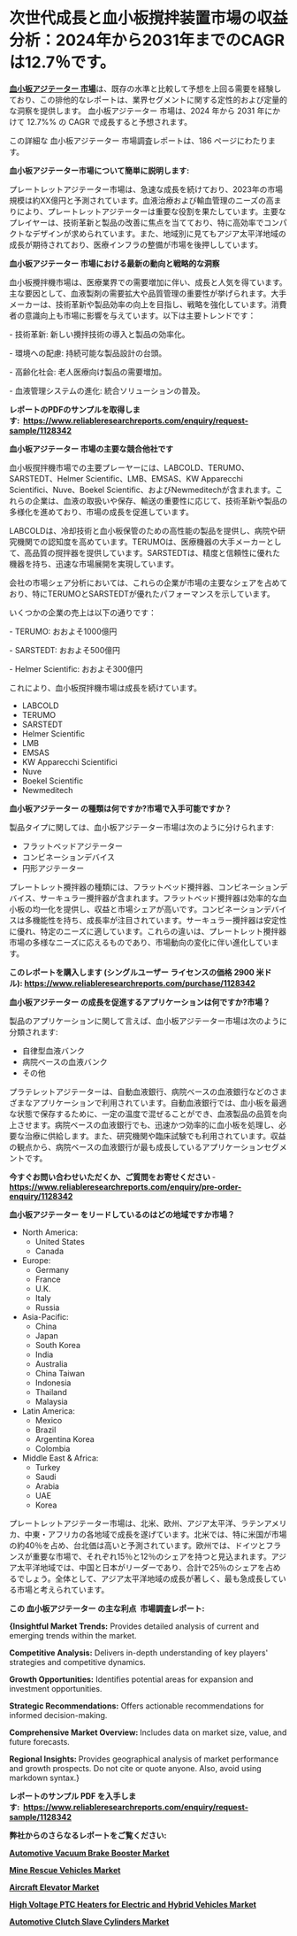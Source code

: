 <p><h1>次世代成長と血小板撹拌装置市場の収益分析：2024年から2031年までのCAGRは12.7％です。</h1></p><p data-sourcepos="1:1-1:157"><strong><a href="https://www.reliableresearchreports.com/platelet-agitators-r1128342?utm_campaign=110&utm_medium=36&utm_source=Github&utm_content=ia&utm_term=29122024&utm_id=platelet-agitators">血小板アジテーター 市場</a></strong>は、既存の水準と比較して予想を上回る需要を経験しており、この排他的なレポートは、業界セグメントに関する定性的および定量的な洞察を提供します。 血小板アジテーター 市場は、2024 年から 2031 年にかけて 12.7%% の CAGR で成長すると予想されます。</p>
<p data-sourcepos="3:1-3:50">この詳細な 血小板アジテーター 市場調査レポートは、186 ページにわたります。</p>
<p><strong>血小板アジテーター市場について簡単に説明します:</strong></p>
<p><p>プレートレットアジテーター市場は、急速な成長を続けており、2023年の市場規模は約XX億円と予測されています。血液治療および輸血管理のニーズの高まりにより、プレートレットアジテーターは重要な役割を果たしています。主要なプレイヤーは、技術革新と製品の改善に焦点を当てており、特に高効率でコンパクトなデザインが求められています。また、地域別に見てもアジア太平洋地域の成長が期待されており、医療インフラの整備が市場を後押ししています。</p></p>
<p><strong>血小板アジテーター 市場における最新の動向と戦略的な洞察</strong></p>
<p><p>血小板攪拌機市場は、医療業界での需要増加に伴い、成長と人気を得ています。主な要因として、血液製剤の需要拡大や品質管理の重要性が挙げられます。大手メーカーは、技術革新や製品効率の向上を目指し、戦略を強化しています。消費者の意識向上も市場に影響を与えています。以下は主要トレンドです：</p><p>- 技術革新: 新しい攪拌技術の導入と製品の効率化。</p><p>- 環境への配慮: 持続可能な製品設計の台頭。</p><p>- 高齢化社会: 老人医療向け製品の需要増加。</p><p>- 血液管理システムの進化: 統合ソリューションの普及。</p></p>
<p><strong>レポートのPDFのサンプルを取得します</strong><strong>:&nbsp;&nbsp;<a href="https://www.reliableresearchreports.com/enquiry/request-sample/1128342?utm_campaign=110&utm_medium=36&utm_source=Github&utm_content=ia&utm_term=29122024&utm_id=platelet-agitators">https://www.reliableresearchreports.com/enquiry/request-sample/1128342</a></strong></p>
<p><strong>血小板アジテーター 市場の主要な競合他社です</strong></p>
<p><p>血小板撹拌機市場での主要プレーヤーには、LABCOLD、TERUMO、SARSTEDT、Helmer Scientific、LMB、EMSAS、KW Apparecchi Scientifici、Nuve、Boekel Scientific、およびNewmeditechが含まれます。これらの企業は、血液の取扱いや保存、輸送の重要性に応じて、技術革新や製品の多様化を進めており、市場の成長を促進しています。</p><p>LABCOLDは、冷却技術と血小板保管のための高性能の製品を提供し、病院や研究機関での認知度を高めています。TERUMOは、医療機器の大手メーカーとして、高品質の撹拌器を提供しています。SARSTEDTは、精度と信頼性に優れた機器を持ち、迅速な市場展開を実現しています。</p><p>会社の市場シェア分析においては、これらの企業が市場の主要なシェアを占めており、特にTERUMOとSARSTEDTが優れたパフォーマンスを示しています。</p><p>いくつかの企業の売上は以下の通りです：</p><p>- TERUMO: おおよそ1000億円</p><p>- SARSTEDT: おおよそ500億円</p><p>- Helmer Scientific: おおよそ300億円</p><p>これにより、血小板撹拌機市場は成長を続けています。</p></p>
<p><ul><li>LABCOLD</li><li>TERUMO</li><li>SARSTEDT</li><li>Helmer Scientific</li><li>LMB</li><li>EMSAS</li><li>KW Apparecchi Scientifici</li><li>Nuve</li><li>Boekel Scientific</li><li>Newmeditech</li></ul></p>
<p><strong>血小板アジテーター の種類は何ですか?市場で入手可能ですか？</strong></p>
<p>製品タイプに関しては、血小板アジテーター市場は次のように分けられます:</p>
<p><ul><li>フラットベッドアジテーター</li><li>コンビネーションデバイス</li><li>円形アジテーター</li></ul></p>
<p><p>プレートレット攪拌器の種類には、フラットベッド攪拌器、コンビネーションデバイス、サーキュラー攪拌器が含まれます。フラットベッド攪拌器は効率的な血小板の均一化を提供し、収益と市場シェアが高いです。コンビネーションデバイスは多機能性を持ち、成長率が注目されています。サーキュラー攪拌器は安定性に優れ、特定のニーズに適しています。これらの違いは、プレートレット攪拌器市場の多様なニーズに応えるものであり、市場動向の変化に伴い進化しています。</p></p>
<p><strong>このレポートを購入します (シングルユーザー ライセンスの価格 2900 米ドル):&nbsp;<a href="https://www.reliableresearchreports.com/purchase/1128342?utm_campaign=110&utm_medium=36&utm_source=Github&utm_content=ia&utm_term=29122024&utm_id=platelet-agitators">https://www.reliableresearchreports.com/purchase/1128342</a></strong></p>
<p><strong>血小板アジテーター の成長を促進するアプリケーションは何ですか?市場？</strong></p>
<p>製品のアプリケーションに関して言えば、血小板アジテーター市場は次のように分類されます:</p>
<p><ul><li>自律型血液バンク</li><li>病院ベースの血液バンク</li><li>その他</li></ul></p>
<p><p>プラテレットアジテーターは、自動血液銀行、病院ベースの血液銀行などのさまざまなアプリケーションで利用されています。自動血液銀行では、血小板を最適な状態で保存するために、一定の温度で混ぜることができ、血液製品の品質を向上させます。病院ベースの血液銀行でも、迅速かつ効率的に血小板を処理し、必要な治療に供給します。また、研究機関や臨床試験でも利用されています。収益の観点から、病院ベースの血液銀行が最も成長しているアプリケーションセグメントです。</p></p>
<p><strong>今すぐお問い合わせいただくか、ご質問をお寄せください</strong><strong>&nbsp;</strong>-<strong><a href="https://www.reliableresearchreports.com/enquiry/pre-order-enquiry/1128342?utm_campaign=110&utm_medium=36&utm_source=Github&utm_content=ia&utm_term=29122024&utm_id=platelet-agitators">https://www.reliableresearchreports.com/enquiry/pre-order-enquiry/1128342</a></strong></p>
<p><strong>血小板アジテーター をリードしているのはどの地域ですか市場？</strong></p>
<p><ul>
    <li>
        North America:
        <ul>
            <li>United States</li>
            <li>Canada</li>
        </ul>
    </li>
    <li>
        Europe:
        <ul>
            <li>Germany</li>
            <li>France</li>
            <li>U.K.</li>
            <li>Italy</li>
            <li>Russia</li>
        </ul>
    </li>
    <li>
        Asia-Pacific:
        <ul>
            <li>China</li>
            <li>Japan</li>
            <li>South Korea</li>
            <li>India</li>
            <li>Australia</li>
            <li>China Taiwan</li>
            <li>Indonesia</li>
            <li>Thailand</li>
            <li>Malaysia</li>
        </ul>
    </li>
    <li>
        Latin America:
        <ul>
            <li>Mexico</li>
            <li>Brazil</li>
            <li>Argentina Korea</li>
            <li>Colombia</li>
        </ul>
    </li>
    <li>
        Middle East & Africa:
        <ul>
            <li>Turkey</li>
            <li>Saudi</li>
            <li>Arabia</li>
            <li>UAE</li>
            <li>Korea</li>
        </ul>
    </li>
    </ul></p>
<p><p>プレートレットアジテーター市場は、北米、欧州、アジア太平洋、ラテンアメリカ、中東・アフリカの各地域で成長を遂げています。北米では、特に米国が市場の約40％を占め、台北価は高いと予測されています。欧州では、ドイツとフランスが重要な市場で、それぞれ15％と12％のシェアを持つと見込まれます。アジア太平洋地域では、中国と日本がリーダーであり、合計で25％のシェアを占めるでしょう。全体として、アジア太平洋地域の成長が著しく、最も急成長している市場と考えられています。</p></p>
<p><strong>この 血小板アジテーター の主な利点&nbsp; 市場調査レポート:</strong></p>
<p><strong>{Insightful Market Trends:</strong> Provides detailed analysis of current and emerging trends within the market.</p>
<p><strong>Competitive Analysis:</strong> Delivers in-depth understanding of key players' strategies and competitive dynamics.</p>
<p><strong>Growth Opportunities:</strong> Identifies potential areas for expansion and investment opportunities.</p>
<p><strong>Strategic Recommendations:</strong> Offers actionable recommendations for informed decision-making.</p>
<p><strong>Comprehensive Market Overview: </strong>Includes data on market size, value, and future forecasts.</p>
<p><strong>Regional Insights: </strong>Provides geographical analysis of market performance and growth prospects. Do not cite or quote anyone. Also, avoid using markdown syntax.}</p>
<p><strong>レポートのサンプル PDF を入手します:&nbsp;</strong><strong>&nbsp;<a href="https://www.reliableresearchreports.com/enquiry/request-sample/1128342?utm_campaign=110&utm_medium=36&utm_source=Github&utm_content=ia&utm_term=29122024&utm_id=platelet-agitators">https://www.reliableresearchreports.com/enquiry/request-sample/1128342</a></strong></p>
<p></p>
<p></p>
<p></p>
<p></p>
<p><strong>弊社からのさらなるレポートをご覧ください:</strong></p>
<p><strong><p><a href="https://github.com/NarcisoFerry/Market-Research-Report-List-1/blob/main/automotive-vacuum-brake-booster-market.md?utm_campaign=110&utm_medium=36&utm_source=Github&utm_content=ia&utm_term=29122024&utm_id=platelet-agitators">Automotive Vacuum Brake Booster Market</a></p><p><a href="https://github.com/kathiestrine5ty/Market-Research-Report-List-1/blob/main/mine-rescue-vehicles-market.md?utm_campaign=110&utm_medium=36&utm_source=Github&utm_content=ia&utm_term=29122024&utm_id=platelet-agitators">Mine Rescue Vehicles Market</a></p><p><a href="https://github.com/tamiaknaub6/Market-Research-Report-List-1/blob/main/aircraft-elevator-market.md?utm_campaign=110&utm_medium=36&utm_source=Github&utm_content=ia&utm_term=29122024&utm_id=platelet-agitators">Aircraft Elevator Market</a></p><p><a href="https://github.com/mayabungard8092/Market-Research-Report-List-1/blob/main/high-voltage-ptc-heaters-for-electric-and-hybrid-vehicles-market.md?utm_campaign=110&utm_medium=36&utm_source=Github&utm_content=ia&utm_term=29122024&utm_id=platelet-agitators">High Voltage PTC Heaters for Electric and Hybrid Vehicles Market</a></p><p><a href="https://github.com/FosterFahey91/Market-Research-Report-List-1/blob/main/automotive-clutch-slave-cylinders-market.md?utm_campaign=110&utm_medium=36&utm_source=Github&utm_content=ia&utm_term=29122024&utm_id=platelet-agitators">Automotive Clutch Slave Cylinders Market</a></p></strong></p>